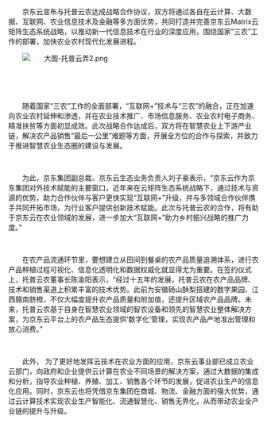 <p style="text-indent: 2em;"><span style="text-indent: 2em;">京东云宣布与托普云农达成战略合作协议，双方将通过各自在云计算、大数据、互联网、农业信息技术及金融等多方面优势，共同打造并完善京东云Matrix云矩阵生态系统战略，以推动新一代信息技术在行业的深度应用，围绕国家“三农”工作的部署，加快农业农村现代化发展进程。</span></p><p style="text-indent: 2em;"><span style="text-indent: 2em;"><img src="//img1.jcloudcs.com/cms/d942f755-5548-45d6-a2d4-c38c61fce93220180720170354.png" title="" alt="大图-托普云弄2.png"/></span></p><p style="text-indent: 2em;"><span style="text-indent: 2em;"><br/></span></p><p style="text-indent: 0em;"><br/></p><p style="text-indent: 2em;">随着国家“三农”工作的全面部署，“互联网+”技术与“三农”的融合，正在加速向农业农村延伸和渗透，并在农业技术推广、市场信息服务、农业农村电子商务、精准扶贫等方面初显成效。此次战略合作达成后，双方将在智慧农业上下游产业链，解决农产品销售“最后一公里”难题等方面，开展全方位的合作与探索，并致力于推进智慧农业生态圈的建设与发展。</p><p style="text-indent: 2em;"><br/></p><p style="text-indent: 2em;">为此，京东集团副总裁、京东云生态业务负责人刘子豪表示，“京东云作为京东集团对外技术赋能的主要窗口，近年来在云矩阵生态系统战略下，通过技术与资源的优势，助力合作伙伴与客户更快实现“互联网+”升级，并与多领域合作伙伴携手共同开拓市场，为行业客户提供创新技术赋能。此次与托普云农的合作，将有助于京东云在农业领域的发展，进一步加大“互联网+”助力乡村振兴战略的推广力度。”</p><p style="text-indent: 2em;"><br/></p><p style="text-indent: 2em;">在农产品流通环节里，要想建立从田间到餐桌的农产品质量追溯体系，进行农产品种植过程可视化、信息化透明化和数据权威化就显得尤为重要。在签约仪式上，托普云农董事长陈渝阳表示，“经过十五年的发展，托普云农在农产品品牌、技术和销售渠道上积累丰富的技术优势。此前为安徽砀山酥梨搭建的数字果园、江西赣南脐橙，不仅大幅度提升农产品质量和附加值，还提升区域农产品品牌。未来，托普云农基于自身在智慧农业领域的智农设备和领先的智慧农业整体解决方案，为京东云平台上的农产品生态提供‘数字化’管理，实现农产品产地准出管理和放心消费。”</p><p style="text-indent: 2em;"><br/></p><p style="text-indent: 2em;">此外， 为了更好地发挥云技术在农业方面的应用，京东云事业部已成立农业云部门，向政府和企业提供云计算在农业不同场景的解决方案，通过大数据的集成和分析，指导农业种植、养殖、加工、销售各个环节的发展，促进农业生产的信息化应用。同时，京东云也将凭借京东集团在商城、物流、金融方面的强大优势，通过云计算技术实现农业生产智能化、流通智慧化、销售无界化，从而带动农业全产业链的提升与升级。</p>
